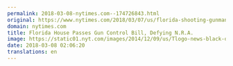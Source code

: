 ```yaml
---
permalink: 2018-03-08-nytimes.com--174726843.html
original: https://www.nytimes.com/2018/03/07/us/florida-shooting-gunman-indicted.html?partner=rss&amp;emc=rss
domain: nytimes.com
title: Florida House Passes Gun Control Bill, Defying N.R.A.
image: https://static01.nyt.com/images/2014/12/09/us/Tlogo-news-black-on-white/Tlogo-news-black-on-white-mediumThreeByTwo440.png
date: 2018-03-08 02:06:20
translations: en
---
```



